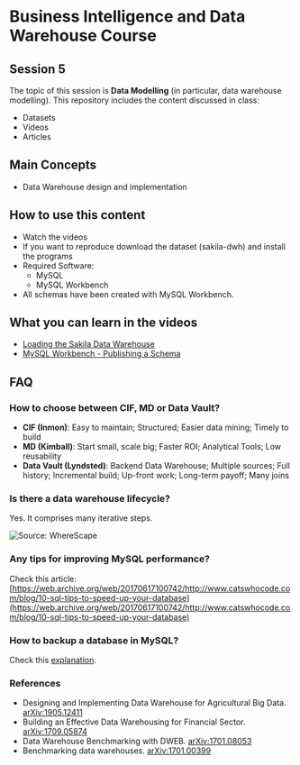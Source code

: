 # Business Intelligence and Data Warehouse Course

## Session 5

The topic of this session is **Data Modelling** (in particular, data warehouse modelling). This repository includes the content discussed in class:

  - Datasets
  - Videos
  - Articles

## Main Concepts

  - Data Warehouse design and implementation

## How to use this content

  - Watch the videos
  - If you want to reproduce download the dataset (sakila-dwh) and install the programs
  - Required Software:
	  - MySQL
	  - MySQL Workbench
  - All schemas have been created with MySQL Workbench.
  
## What you can learn in the videos

  - [Loading the Sakila Data Warehouse](https://vimeo.com/242391229)
  - [MySQL Workbench - Publishing a Schema](https://vimeo.com/234888753)
  
## FAQ

### How to choose between CIF, MD or Data Vault?

  - **CIF (Inmon)**: Easy to maintain; Structured; Easier data mining; Timely to build
  - **MD (Kimball)**: Start small, scale big; Faster ROI; Analytical Tools; Low reusability
  - **Data Vault (Lyndsted)**: Backend Data Warehouse; Multiple sources; Full history; Incremental build; Up-front work; Long-term payoff; Many joins

### Is there a data warehouse lifecycle?

Yes. It comprises many iterative steps.

![Source: WhereScape](images/data-warehouse-lifecycle.jpg)

### Any tips for improving MySQL performance?

Check this article: [https://web.archive.org/web/20170617100742/http://www.catswhocode.com/blog/10-sql-tips-to-speed-up-your-database](https://web.archive.org/web/20170617100742/http://www.catswhocode.com/blog/10-sql-tips-to-speed-up-your-database)

### How to backup a database in MySQL?

Check this [explanation](https://dev.mysql.com/doc/workbench/en/wb-admin-export-import-management.html).

### References

- Designing and Implementing Data Warehouse for Agricultural Big Data. [arXiv:1905.12411](https://arxiv.org/abs/1905.12411)
- Building an Effective Data Warehousing for Financial Sector. [arXiv:1709.05874](https://arxiv.org/abs/1709.05874)
- Data Warehouse Benchmarking with DWEB. [arXiv:1701.08053](https://arxiv.org/abs/1701.08053)
- Benchmarking data warehouses. [arXiv:1701.00399](https://arxiv.org/abs/1701.00399)
